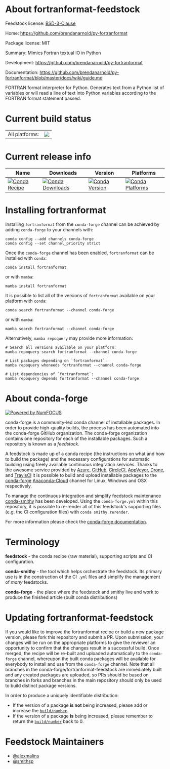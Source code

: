 About fortranformat-feedstock
=============================

Feedstock license: [BSD-3-Clause](https://github.com/conda-forge/fortranformat-feedstock/blob/main/LICENSE.txt)

Home: https://github.com/brendanarnold/py-fortranformat

Package license: MIT

Summary: Mimics Fortran textual IO in Python

Development: https://github.com/brendanarnold/py-fortranformat

Documentation: https://github.com/brendanarnold/py-fortranformat/blob/master/docs/wiki/guide.md

FORTRAN format interpreter for Python.
Generates text from a Python list of variables or will read a line of text into Python variables according to the FORTRAN format statement passed.

Current build status
====================


<table><tr><td>All platforms:</td>
    <td>
      <a href="https://dev.azure.com/conda-forge/feedstock-builds/_build/latest?definitionId=4723&branchName=main">
        <img src="https://dev.azure.com/conda-forge/feedstock-builds/_apis/build/status/fortranformat-feedstock?branchName=main">
      </a>
    </td>
  </tr>
</table>

Current release info
====================

| Name | Downloads | Version | Platforms |
| --- | --- | --- | --- |
| [![Conda Recipe](https://img.shields.io/badge/recipe-fortranformat-green.svg)](https://anaconda.org/conda-forge/fortranformat) | [![Conda Downloads](https://img.shields.io/conda/dn/conda-forge/fortranformat.svg)](https://anaconda.org/conda-forge/fortranformat) | [![Conda Version](https://img.shields.io/conda/vn/conda-forge/fortranformat.svg)](https://anaconda.org/conda-forge/fortranformat) | [![Conda Platforms](https://img.shields.io/conda/pn/conda-forge/fortranformat.svg)](https://anaconda.org/conda-forge/fortranformat) |

Installing fortranformat
========================

Installing `fortranformat` from the `conda-forge` channel can be achieved by adding `conda-forge` to your channels with:

```
conda config --add channels conda-forge
conda config --set channel_priority strict
```

Once the `conda-forge` channel has been enabled, `fortranformat` can be installed with `conda`:

```
conda install fortranformat
```

or with `mamba`:

```
mamba install fortranformat
```

It is possible to list all of the versions of `fortranformat` available on your platform with `conda`:

```
conda search fortranformat --channel conda-forge
```

or with `mamba`:

```
mamba search fortranformat --channel conda-forge
```

Alternatively, `mamba repoquery` may provide more information:

```
# Search all versions available on your platform:
mamba repoquery search fortranformat --channel conda-forge

# List packages depending on `fortranformat`:
mamba repoquery whoneeds fortranformat --channel conda-forge

# List dependencies of `fortranformat`:
mamba repoquery depends fortranformat --channel conda-forge
```


About conda-forge
=================

[![Powered by
NumFOCUS](https://img.shields.io/badge/powered%20by-NumFOCUS-orange.svg?style=flat&colorA=E1523D&colorB=007D8A)](https://numfocus.org)

conda-forge is a community-led conda channel of installable packages.
In order to provide high-quality builds, the process has been automated into the
conda-forge GitHub organization. The conda-forge organization contains one repository
for each of the installable packages. Such a repository is known as a *feedstock*.

A feedstock is made up of a conda recipe (the instructions on what and how to build
the package) and the necessary configurations for automatic building using freely
available continuous integration services. Thanks to the awesome service provided by
[Azure](https://azure.microsoft.com/en-us/services/devops/), [GitHub](https://github.com/),
[CircleCI](https://circleci.com/), [AppVeyor](https://www.appveyor.com/),
[Drone](https://cloud.drone.io/welcome), and [TravisCI](https://travis-ci.com/)
it is possible to build and upload installable packages to the
[conda-forge](https://anaconda.org/conda-forge) [Anaconda-Cloud](https://anaconda.org/)
channel for Linux, Windows and OSX respectively.

To manage the continuous integration and simplify feedstock maintenance
[conda-smithy](https://github.com/conda-forge/conda-smithy) has been developed.
Using the ``conda-forge.yml`` within this repository, it is possible to re-render all of
this feedstock's supporting files (e.g. the CI configuration files) with ``conda smithy rerender``.

For more information please check the [conda-forge documentation](https://conda-forge.org/docs/).

Terminology
===========

**feedstock** - the conda recipe (raw material), supporting scripts and CI configuration.

**conda-smithy** - the tool which helps orchestrate the feedstock.
                   Its primary use is in the construction of the CI ``.yml`` files
                   and simplify the management of *many* feedstocks.

**conda-forge** - the place where the feedstock and smithy live and work to
                  produce the finished article (built conda distributions)


Updating fortranformat-feedstock
================================

If you would like to improve the fortranformat recipe or build a new
package version, please fork this repository and submit a PR. Upon submission,
your changes will be run on the appropriate platforms to give the reviewer an
opportunity to confirm that the changes result in a successful build. Once
merged, the recipe will be re-built and uploaded automatically to the
`conda-forge` channel, whereupon the built conda packages will be available for
everybody to install and use from the `conda-forge` channel.
Note that all branches in the conda-forge/fortranformat-feedstock are
immediately built and any created packages are uploaded, so PRs should be based
on branches in forks and branches in the main repository should only be used to
build distinct package versions.

In order to produce a uniquely identifiable distribution:
 * If the version of a package **is not** being increased, please add or increase
   the [``build/number``](https://docs.conda.io/projects/conda-build/en/latest/resources/define-metadata.html#build-number-and-string).
 * If the version of a package **is** being increased, please remember to return
   the [``build/number``](https://docs.conda.io/projects/conda-build/en/latest/resources/define-metadata.html#build-number-and-string)
   back to 0.

Feedstock Maintainers
=====================

* [@alexmalins](https://github.com/alexmalins/)
* [@smithsp](https://github.com/smithsp/)


